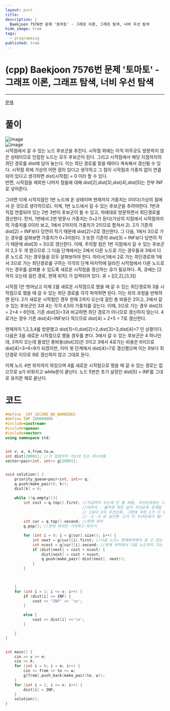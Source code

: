 ```yaml
---
layout: post
title: 
description: |
  Baekjoon 7576번 문제 '토마토' - 그래프 이론, 그래프 탐색, 너비 우선 탐색
hide_image: true
tags:
  - programming
published: true
---
```


# (cpp) Baekjoon 7576번 문제 '토마토' - 그래프 이론, 그래프 탐색, 너비 우선 탐색
* * *
[문제](https://www.acmicpc.net/problem/7576)
# 풀이
![image](https://user-images.githubusercontent.com/69246778/219267842-f17ae959-2771-4b52-9ab0-ca28fa0c4cc2.png)   
![image](https://user-images.githubusercontent.com/69246778/219267873-d88f4900-aa28-433b-b9e7-f639123fc507.png)   
 시작점에서 갈 수 있는 노드 후보군을 추린다. 시작점 외에는 아직 아무곳도 방문하지 않은 상태이므로 인접한 노드는 모두 후보군이 된다. 
그리고 시작점에서 해당 지점까지의 최단 경로를 dist에 담아 놓는다. 이는 최단 경로를 찾을 때마다 계속해서 갱신될 수 있다. 
시작점 외에 가상의 어떤 점이 있다고 생각하고 그 점이 시작점과 가중치 없이 연결되어 있다고 생각하면 dist[시작점] = 0 이라 할 수 있다.  
반면, 시작점을 제외한 나머지 점들에 대해 dist[2],dist[3],dist[4],dist[5]는 전부 INF로 넣어준다.   
      
그러면 이제 시작지점인 1번 노드에 온 상태이며 현재까지 가중치는 0이다(가상의 점에서 온 것으로 생각하므로). 이제, 1번 노드에서 갈 수 있는 후보군을 
추려야한다. 1번과 직접 연결되어 있는 2번 3번이 후보군이 될 수 있고, 차례대로 방문하면서 최단경로를 갱신한다. 먼저, 1번에서 2번 방문시 가중치는
0+2가 된다(가상의 지점에서 시작점까지의 가중치를 0이라 보고, 1에서 2까지의 가중치가 2이므로 합쳐서 2). 2가 기존의 dist[2] = INF보다 당연히 작기
때문에 dist[2]=2로 갱신한다. 그 다음, 1에서 3으로 가는 경우를 살펴보면 가중치가 0+3이된다. 3 또한 기존의 dist[3] = INF보다 당연히 작기 때문에
dist[3] = 3으로 갱신한다. 이때, 주의할 점은 1번 지점에서 갈 수 있는 후보군이 2,3 두 개 였으므로 그 다음 단계에서는 2에서 다른 노드로 가는 경우들과
3에서 다른 노드로 가는 경우들을 모두 살펴보아야 한다. 따라서,1에서 2로 가는 최단경로와 1에서 3으로 가는 최단경로를 구하는 각각의 단계 마지막에 
달라진 시작점에서 다른 노드로 가는 경우를 살펴볼 수 있도록 새로운 시작점을 갱신하는 큐가 필요하다. 즉, 큐에는 [2까지 오는데 걸린 경로, 현재 위치]
가 입력되어 있다. 큐 = [[2,2],[3,3]]   
   
시작점 1은 벗어났고 이제 2를 새로운 시작점으로 했을 때 갈 수 있는 최단경로와 3을 시작점으로 했을 때 갈 수 있는 최단 경로를 각각 파악하면 된다. 
이는 위의 과정을 반복하면 된다. 2가 새로운 시작점인 경우 현재 2까지 오는데 걸린 총 비용은 2이고, 2에서 갈 수 있는 후보군인 3과 4는 각각 4,5의
가중치를 갖는다. 이때, 3으로 가는 경우 dist[3] = 2+4 = 6인데, 기존 dist[3]=3과 비교하면 최단 경로가 아니므로 갱신하지 않는다. 4로가는 경우 
기존 dist[4]=INF보다 작으므로 dist[4] = 2+5 = 7로 갱신한다.
   
현재까지 1,2,3,4를 방문했고 dist[1]=0,dist[2]=2,dist[3]=3,dist[4]=7 인 상황이다.
다음은 3을 새로운 시작점으로 했을 경우를 본다. 3에서 갈 수 있는 후보군은 4 하나인데, 3까지 오는데 들었던 총비용(dist[3])은 3이고 3에서 4로가는
비용은 6이므로 dist[4]=3+6=9가 되겠지만, 이미 윗 단계에서 dist[4]=7로 갱신했으며 이는 9보다 최단경로 이므로 9로 갱신하지 않고 그대로 둔다.
   
이제 노드 4번 위치까지 와있으며 4를 새로운 시작점으로 했을 때 갈 수 있는 경로는 없으므로 q가 비워지고 while문이 끝난다. 노드 5번은 초기 설정인
dist[5] = INF를 그대로 유지한 채로 끝난다.
# 코드
```cpp
#define _CRT_SECURE_NO_WARNINGS
#define INF 100000000
#include<iostream>
#include<queue>
#include<vector>
using namespace std;


int v, e, k,from,to,w;
int dist[20001]; //각 정점까지 가는데 드는 최소비용
vector<pair<int, int>> g[20001];


void solution() {
	priority_queue<pair<int, int>> q;
	q.push(make_pair(0, k)); 
	dist[k] = 0;

	while (!q.empty()){
		int cost =-q.top().first; //지금까지 오는데 든 총 비용, 우선순위큐는 기본적으로 큰 값이 우선순위를 가짐
                                  //따라서 - 붙이면 작은 값이 우선순위 갖게됨
                                  // 2보다 3이 우선순위, 그런데 우린 2가 더 우선순위 여야함
                                  // -2 -3 로 넣으면 -2가 더 우선순위가 됨!
		int cur = q.top().second; //현재 위치
		q.pop(); //현재 위치만 기억하고 비우기

		for (int i = 0; i < g[cur].size(); i++) {
			int next = g[cur][i].first; //다음 노드= 현재위치에서 갈 수 있는 후보군
			int ncost = g[cur][i].second; //현재 위치에서 다음 노드까지 가는 비용
			if (dist[next] > cost + ncost) {
				dist[next] = cost + ncost;
				q.push(make_pair(-dist[next], next));
			}
		}

		

	}
	for (int i = 1; i <= v; i++) {
		if (dist[i] == INF) {
			cout << "INF" << '\n';
		}

		else {
			cout << dist[i] <<'\n';
		}

	}
}


int main() {
	cin >> v >> e;
	cin >> k;
	for (int i = 0; i < e; i++) {
		cin >> from >> to >> w;
		g[from].push_back(make_pair(to, w));
	}
	for (int i = 1; i <= v; i++) {
		dist[i] = INF;
	}
	solution();
}
```
